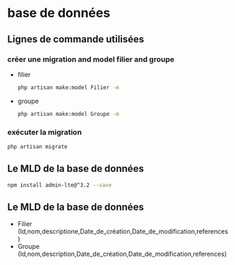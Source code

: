 # base de données

##  Lignes de commande utilisées

### créer une migration and model filier and groupe
- filier
    ```bash
    php artisan make:model Filier -m
    ```
- groupe
    ```bash
    php artisan make:model Groupe -m
    ```
### exécuter la migration
```bash
php artisan migrate
```
## Le MLD de la base de données
```bash
npm install admin-lte@^3.2 --save
```

## Le MLD de la base de données
  - Filier (Id,nom,descriptione,Date_de_création,Date_de_modification,references)
  - Groupe (Id,nom,description,Date_de_création,Date_de_modification,references)
